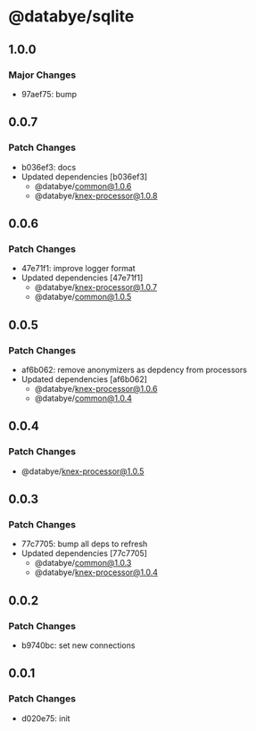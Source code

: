 # @databye/sqlite

## 1.0.0

### Major Changes

- 97aef75: bump

## 0.0.7

### Patch Changes

- b036ef3: docs
- Updated dependencies [b036ef3]
  - @databye/common@1.0.6
  - @databye/knex-processor@1.0.8

## 0.0.6

### Patch Changes

- 47e71f1: improve logger format
- Updated dependencies [47e71f1]
  - @databye/knex-processor@1.0.7
  - @databye/common@1.0.5

## 0.0.5

### Patch Changes

- af6b062: remove anonymizers as depdency from processors
- Updated dependencies [af6b062]
  - @databye/knex-processor@1.0.6
  - @databye/common@1.0.4

## 0.0.4

### Patch Changes

- @databye/knex-processor@1.0.5

## 0.0.3

### Patch Changes

- 77c7705: bump all deps to refresh
- Updated dependencies [77c7705]
  - @databye/common@1.0.3
  - @databye/knex-processor@1.0.4

## 0.0.2

### Patch Changes

- b9740bc: set new connections

## 0.0.1

### Patch Changes

- d020e75: init
